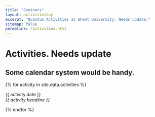 ```yaml
---
title: "Seminars"
layout: activitieslay
excerpt: "Quantum Activities at Ghent University. Needs update."
sitemap: false
permalink: /activities.html
---
```


# Activities. Needs update
## Some calendar system would be handy.

{% for activity in site.data.activities %}
<p>{{ activity.date }} <br>
<em>{{ activity.headline }}</em></p>
{% endfor %}


